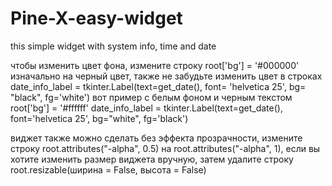 # Pine-X-easy-widget
this simple widget with system info, time and date

чтобы изменить цвет фона, измените строку root['bg'] = '#000000' изначально на черный цвет, также не забудьте изменить цвет в строках date_info_label = tkinter.Label(text=get_date(), font= 'helvetica 25', bg= "black", fg='white')
вот пример с белым фоном и черным текстом
root['bg'] = '#ffffff'
date_info_label = tkinter.Label(text=get_date(), font='helvetica 25', bg="white", fg='black')

виджет также можно сделать без эффекта прозрачности, измените строку root.attributes("-alpha", 0.5) на root.attributes("-alpha", 1), если вы хотите изменить размер виджета вручную, затем удалите строку root.resizable(ширина = False, высота = False)
